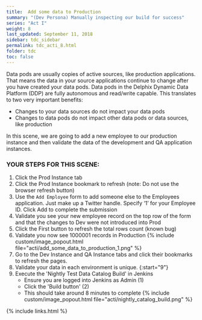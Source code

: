 ```yaml
---
title:  Add some data to Production
summary: "(Dev Persona) Manually inspecting our build for success"
series: "Act I"
weight: 8
last_updated: September 11, 2018
sidebar: tdc_sidebar
permalink: tdc_acti_8.html
folder: tdc
toc: false
---
```


Data pods are usually copies of active sources, like production applications. That means the data in your source applications continue to change after you have created your data pods. Data pods in the Delphix Dynamic Data Platform (DDP) are fully autonomous and read/write capable. This translates to two very important benefits:

* Changes to your data sources do not impact your data pods
* Changes to data pods do not impact other data pods or data sources, like production

In this scene, we are going to add a new employee to our production instance and then validate the data of the development and QA application instances.

### YOUR STEPS FOR THIS SCENE:

1. Click the Prod Instance tab
2. Click the Prod Instance bookmark to refresh (note: Do not use the browser refresh button)
3. Use the `Add Employee` form to add someone else to the Employees application. Just make up a Twitter handle. Specify ‘1’ for your Employee ID. Click Add to complete the submission
4. Validate you see your new employee record on the top row of the form and that the changes to Dev were not introduced into Prod
5. Click the First button to refresh the total rows count (known bug)
6. Validate you now see 1000001 records in Production
    {% include custom/image_popout.html file="acti/add_some_data_to_production_1.png" %}
7. Go to the Dev Instance and QA Instance tabs and click their bookmarks to refresh the pages.
8. Validate your data in each environment is unique.
{:start="9"}
9. Execute the 'Nightly Test Data Catalog Build' in Jenkins 
    * Ensure you are logged into Jenkins as Admin (1)
    * Click the 'Build button' (2)
    * This should take around 8 minutes to complete
    {% include custom/image_popout.html file="acti/nightly_catalog_build.png" %}

{% include links.html %}